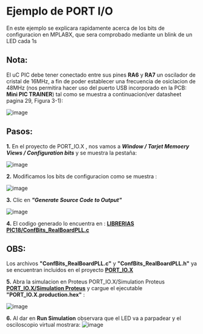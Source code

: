 # Ejemplo de PORT I/O
En este ejemplo se explicara rapidamente acerca de los bits de configuracion en MPLABX, que sera comprobado mediante un blink de un LED cada 1s

<h2 dir="auto" tabindex="-1">Nota:</h2>El uC PIC debe tener conectado entre sus pines <B>RA6</B> y <B>RA7</B> un oscilador de cristal de 16MHz, a 
fin de poder establecer una frecuencia de osiclacion de 48MHz (nos permitira hacer uso del puerto USB incorporado en la PCB: <B>Mini PIC TRAINER</B>)
tal como se muestra a continuacion(ver datasheet pagina 29, Figura 3-1):

![image](https://github.com/SerCandio/Microcontrolador-PIC18F/assets/106831539/95431540-8f03-4091-b3fc-2b3281ce65f0)

<h2 dir="auto" tabindex="-1">Pasos:</h2>
<B>1.</B> En el proyecto de PORT_IO.X , nos vamos a <B><I>Window / Tarjet Memoery Views / Configuration bits</I></B> y se muestra la pestaña:

![image](https://github.com/SerCandio/Microcontrolador-PIC18F/assets/106831539/d9e58e1b-33d3-4c89-b5e4-54b4862bbca2)

<B>2.</B> Modificamos los bits de configuracion como se muestra : 

![image](https://github.com/SerCandio/Microcontrolador-PIC18F/assets/106831539/0661d048-6324-456e-8ed2-a9ae61546356)

<B>3.</B> Clic en <B><I>"Generate Source Code to Output"</I></B> 

![image](https://github.com/SerCandio/Microcontrolador-PIC18F/assets/106831539/654b7ead-fb18-4200-b27d-5de0da961a65)

<B>4.</B> El codigo generado lo encuentra en : <B><A HREF="https://github.com/SerCandio/Microcontrolador-PIC18F/blob/main/LIBRERIAS%20PIC18/ConfBits_RealBoardPLL.c">LIBRERIAS PIC18/ConfBits_RealBoardPLL.c</A></B>

<h2 dir="auto" tabindex="-1">OBS:</h2>Los archivos <B>"ConfBits_RealBoardPLL.c"</B> y <B>"ConfBits_RealBoardPLL.h"</B> ya se encuentran incluidos en el proyecto <B><A HREF="https://github.com/SerCandio/Microcontrolador-PIC18F/tree/main/PORT_IO.X">PORT_IO.X</A></B>

<B>5.</B> Abra la simulacion en Proteus PORT_IO.X/Simulation Proteus <B><A HREF="https://github.com/SerCandio/Microcontrolador-PIC18F/tree/main/PORT_IO.X/Simulation%20Proteus">PORT_IO.X/Simulation Proteus</A></B> y cargue el ejecutable <B>"PORT_IO.X.production.hex"</B> :

![image](https://github.com/SerCandio/Microcontrolador-PIC18F/assets/106831539/c3b442df-cf15-489a-97fe-4c99cc0327e2)

<B>6.</B> Al dar en <B>Run Simulation</B> observara que el LED va a parpadear y el osciloscopio virtual mostrara:
![image](https://github.com/SerCandio/Microcontrolador-PIC18F/assets/106831539/83749c86-1f81-4d15-a6fe-3add1bdb1a82)


